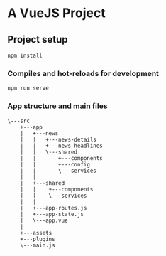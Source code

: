 # A VueJS Project

## Project setup
```
npm install
```

### Compiles and hot-reloads for development
```
npm run serve
```

### App structure and main files
```
\---src
    +---app
    |   +---news
    |   |   +---news-details
    |   |   +---news-headlines
    |   |   \---shared
    |   |       +---components
    |   |       +---config
    |   |       \---services
    |   |
    |   +---shared
    |   |    +---components
    |   |    \---services
    |   |
    |   +---app-routes.js 
    |   +---app-state.js
    |   \---app.vue    
    |   
    +---assets
    +---plugins
    \---main.js
```



